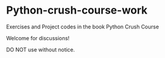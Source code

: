 # Python-crush-course-work
Exercises and Project codes in the book Python Crush Course

Welcome for discussions! 

DO NOT use without notice.
